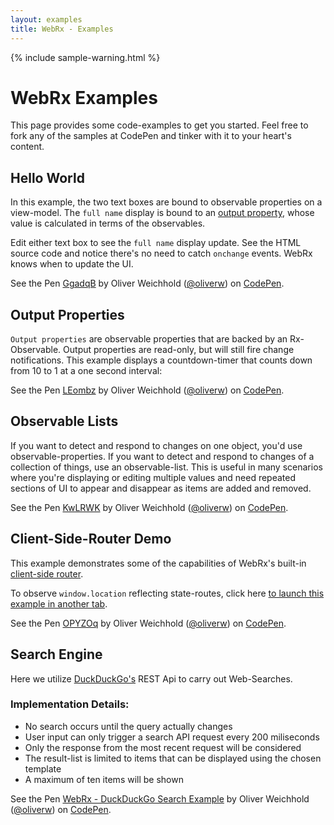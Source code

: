 ```yaml
---
layout: examples
title: WebRx - Examples
---
```

{% include sample-warning.html %}
# WebRx Examples

This page provides some code-examples to get you started. Feel free to fork any of the samples at CodePen and tinker with it to your heart's content.

## Hello World

In this example, the two text boxes are bound to observable properties on a view-model. The <code>full name</code> display is bound to 
an [output property](/docs/output-properties.html#start), whose value is calculated in terms of the observables.

Edit either text box to see the <code>full name</code> display update. See the HTML source code and notice there's no need to 
catch <code>onchange</code> events. WebRx knows when to update the UI.

<p data-height="264" data-theme-id="0" data-slug-hash="GgadqB" data-default-tab="result" data-user="oliverw" class='codepen'>See the Pen <a href='http://codepen.io/oliverw/pen/GgadqB/'>GgadqB</a> by Oliver Weichhold (<a href='http://codepen.io/oliverw'>@oliverw</a>) on <a href='http://codepen.io'>CodePen</a>.</p>

## Output Properties

<code>Output properties</code> are observable properties that are backed by an Rx-Observable. Output properties are read-only, but will still fire change notifications.
This example displays a countdown-timer that counts down from 10 to 1 at a one second interval:

<p data-height="268" data-theme-id="0" data-slug-hash="LEombz" data-default-tab="result" data-user="oliverw" class='codepen'>See the Pen <a href='http://codepen.io/oliverw/pen/LEombz/'>LEombz</a> by Oliver Weichhold (<a href='http://codepen.io/oliverw'>@oliverw</a>) on <a href='http://codepen.io'>CodePen</a>.</p>

## Observable Lists

If you want to detect and respond to changes on one object, you'd use observable-properties. If you want to detect and respond to changes of a collection of things, use an observable-list. This is useful in many scenarios where you're displaying or editing multiple values and need repeated sections of UI to appear and disappear as items are added and removed.

<p data-height="268" data-theme-id="0" data-slug-hash="KwLRWK" data-default-tab="result" data-user="oliverw" class='codepen'>See the Pen <a href='http://codepen.io/oliverw/pen/KwLRWK/'>KwLRWK</a> by Oliver Weichhold (<a href='http://codepen.io/oliverw'>@oliverw</a>) on <a href='http://codepen.io'>CodePen</a>.</p>

## Client-Side-Router Demo

This example demonstrates some of the capabilities of WebRx's built-in [client-side router](/docs/routing-overview.html#start).

To observe <code>window.location</code> reflecting state-routes, click here <a target="_blank" href="/examples/router-demo/index.html">to launch this example in another tab</a>.

<p data-height="500" data-theme-id="0" data-slug-hash="OPYZOq" data-default-tab="result" data-user="oliverw" class='codepen'>See the Pen <a href='http://codepen.io/oliverw/pen/OPYZOq/'>OPYZOq</a> by Oliver Weichhold (<a href='http://codepen.io/oliverw'>@oliverw</a>) on <a href='http://codepen.io'>CodePen</a>.</p>

## Search Engine

Here we utilize [DuckDuckGo's](https://duckduckgo.com/) REST Api to carry out Web-Searches.  

### Implementation Details:

- No search occurs until the query actually changes
- User input can only trigger a search API request every 200 miliseconds 
- Only the response from the most recent request will be considered
- The result-list is limited to items that can be displayed using the chosen template
- A maximum of ten items will be shown

<p data-height="700" data-theme-id="0" data-slug-hash="ogRydr" data-default-tab="result" data-user="oliverw" class='codepen'>See the Pen <a href='http://codepen.io/oliverw/pen/ogRydr/'>WebRx - DuckDuckGo Search Example</a> by Oliver Weichhold (<a href='http://codepen.io/oliverw'>@oliverw</a>) on <a href='http://codepen.io'>CodePen</a>.</p>


<script async src="//assets.codepen.io/assets/embed/ei.js"></script>
